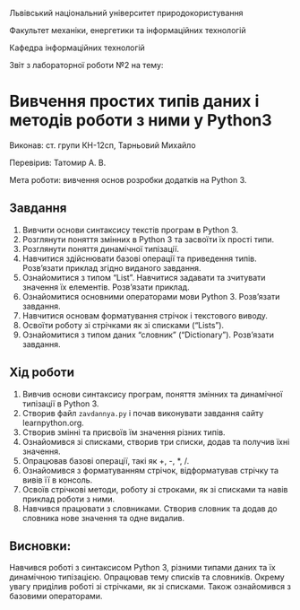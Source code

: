 Львівський національний університет природокористування

Факультет механіки, енергетики та інформаційних технологій

Кафедра інформаційних технологій

Звіт з лабораторної роботи №2 на тему:

# Вивчення простих типів даних і методів роботи з ними у Python3

Виконав: ст. групи КН-12сп, Тарньовий Михайло

Перевірив: Татомир А. В.

Мета роботи: вивчення основ розробки додатків на Python 3.

## Завдання
1. Вивчити основи синтаксису текстів програм в Python 3.
2. Розглянути поняття змінних в Python 3 та засвоїти їх прості типи.
3. Розглянути поняття динамічної типізації.
4. Навчитися здійснювати базові операції та приведення типів. Розв’язати приклад згідно виданого завдання.
5. Ознайомитися з типом “List”. Навчитися задавати та зчитувати значення їх елементів. Розв’язати приклад.
6. Ознайомитися основними операторами мови Python 3. Розв’язати
завдання.
7. Навчитися основам форматування стрічок і текстового виводу.
8. Освоїти роботу зі стрічками як зі списками (“Lists”).
9. Ознайомитися з типом даних “словник” (“Dictionary”). Розв’язати завдання.


## Хід роботи
1. Вивчив основи синтаксису програм, поняття змінних та динамічної типізації в Python 3.
2. Створив файл `zavdannya.py` і почав виконувати завдання сайту learnpython.org.
3. Створив змінні та присвоїв їм значення різних типів.
4. Ознайомився зі списками, створив три списки, додав та получив їхні значення.
5. Опрацював базові операції, такі як +, -, *, /.
6. Ознайомився з форматуванням стрічок, відформатував стрічку та вивів її в консоль.
7. Освоїв стрічкові методи, роботу зі строками, як зі списками та навів приклад роботи з ними.
8. Навчився працювати з словниками. Створив словник та додав до словника нове значення та одне видалив.


## Висновки:
Навчився роботі з синтаксисом Python 3, різними типами даних та їх динамічною типізацією. Опрацював тему списків та словників. Окрему увагу приділив роботі зі стрічками, як зі списками. Також ознайомився з базовими операторами.